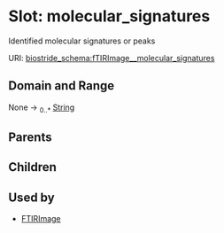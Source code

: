 
# Slot: molecular_signatures

Identified molecular signatures or peaks

URI: [biostride_schema:fTIRImage__molecular_signatures](https://w3id.org/biostride/schema/fTIRImage__molecular_signatures)


## Domain and Range

None &#8594;  <sub>0..\*</sub> [String](types/String.md)

## Parents


## Children


## Used by

 * [FTIRImage](FTIRImage.md)
